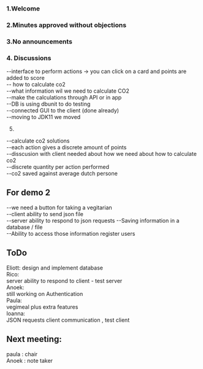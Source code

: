 ### 1.Welcome  

### 2.Minutes approved without objections

### 3.No announcements

### 4. Discussions
--interface to perform actions -> you can click on a card and points are added to score  
-- how to calculate co2  
--what information wil we need to calculate CO2  
--make the calculations through API or in app    
--DB is using dbunit to do testing      
--connected GUI to the client (done already)  
--moving to JDK11 we moved   

5.  
--calculate co2 solutions  
--each action gives a discrete amount of points  
--disscusion with client needed about how we need about how to calculate co2  
--discrete quantity per action performed  
--co2 saved against average dutch persone  

## For demo 2    
--we need a button for taking a vegitarian  
--client ability to send json file  
--server ability to respond to json requests 
--Saving information in a database / file  
--Ability to access those information register users

## ToDo
Eliott: 
design and implement database  
Rico:  
server ability to respond to client - test server  
Anoek:  
still working on Authentication  
Paula:  
vegimeal plus extra features  
Ioanna:  
JSON requests client communication , test client


## Next meeting:  
paula : chair  
Anoek  : note taker  